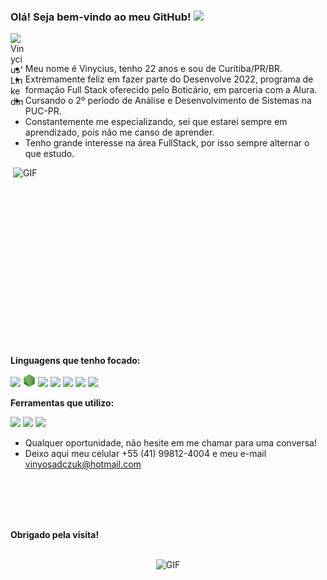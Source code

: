 ### Olá! Seja bem-vindo ao meu GitHub! <img src="https://media.giphy.com/media/hvRJCLFzcasrR4ia7z/giphy.gif" width="25px">

<a href="https://www.linkedin.com/in/vinycius-osadczuk-padilha/">
  <img align="left" alt="Vinycius' LinkedIn" width="22px" src="https://raw.githubusercontent.com/peterthehan/peterthehan/master/assets/linkedin.svg" />
</a>

<br/>
<br/>

- Meu nome é Vinycius, tenho 22 anos e sou de Curitiba/PR/BR.
- Extremamente feliz em fazer parte do Desenvolve 2022, programa de formação Full Stack oferecido pelo Boticário, em parceria com a Alura.
- Cursando o 2º período de Análise e Desenvolvimento de Sistemas na PUC-PR.
- Constantemente me especializando, sei que estarei sempre em aprendizado, pois não me canso de aprender.
- Tenho grande interesse na área FullStack, por isso sempre alternar o que estudo.

<img align="right" alt="GIF" src="https://media.giphy.com/media/26tn33aiTi1jkl6H6/giphy.gif" width="500" height="300" />

**Linguagens que tenho focado:**

<code><img height="20" src="https://cdn.jsdelivr.net/gh/devicons/devicon/icons/javascript/javascript-original.svg"></code>
<code><img height="20" src="https://raw.githubusercontent.com/github/explore/80688e429a7d4ef2fca1e82350fe8e3517d3494d/topics/nodejs/nodejs.png"></code>
<code><img height="20" src="https://cdn.jsdelivr.net/gh/devicons/devicon/icons/express/express-original.svg"></code>
<code><img height="20" src="https://cdn.jsdelivr.net/gh/devicons/devicon/icons/java/java-original.svg"></code>
<code><img height="20" src="https://cdn.jsdelivr.net/gh/devicons/devicon/icons/mysql/mysql-original.svg"></code>
<code><img height="20" src="https://cdn.jsdelivr.net/gh/devicons/devicon/icons/html5/html5-original.svg"></code>
<code><img height="20" src="https://cdn.jsdelivr.net/gh/devicons/devicon/icons/css3/css3-original.svg"></code>

**Ferramentas que utilizo:**

<code><img height="20" src="https://cdn.jsdelivr.net/gh/devicons/devicon/icons/atom/atom-original.svg"></code>
<code><img height="20" src="https://cdn.jsdelivr.net/gh/devicons/devicon/icons/git/git-original.svg"></code>
<code><img height="20" src="https://cdn.jsdelivr.net/gh/devicons/devicon/icons/github/github-original.svg"></code>

- Qualquer oportunidade, não hesite em me chamar para uma conversa!
- Deixo aqui meu celular +55 (41) 99812-4004 e meu e-mail vinyosadczuk@hotmail.com

<br/><br/><br/><br/>




**Obrigado pela visita!**
<br/>
<br/>

<p align="center">
  <img alt="GIF" src="https://media.giphy.com/media/79ZFYdMsStRYI/giphy.gif" width="600" height="280"/>
</p>
